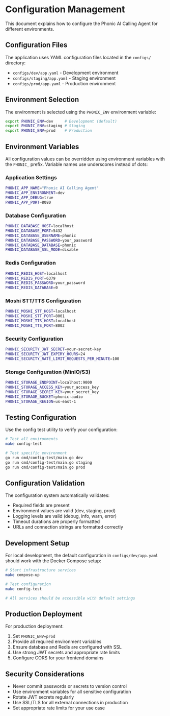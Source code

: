 # Configuration Management

This document explains how to configure the Phonic AI Calling Agent for different environments.

## Configuration Files

The application uses YAML configuration files located in the `configs/` directory:

- `configs/dev/app.yaml` - Development environment
- `configs/staging/app.yaml` - Staging environment  
- `configs/prod/app.yaml` - Production environment

## Environment Selection

The environment is selected using the `PHONIC_ENV` environment variable:

```bash
export PHONIC_ENV=dev     # Development (default)
export PHONIC_ENV=staging # Staging
export PHONIC_ENV=prod    # Production
```

## Environment Variables

All configuration values can be overridden using environment variables with the `PHONIC_` prefix. Variable names use underscores instead of dots:

### Application Settings
```bash
PHONIC_APP_NAME="Phonic AI Calling Agent"
PHONIC_APP_ENVIRONMENT=dev
PHONIC_APP_DEBUG=true
PHONIC_APP_PORT=8080
```

### Database Configuration
```bash
PHONIC_DATABASE_HOST=localhost
PHONIC_DATABASE_PORT=5432
PHONIC_DATABASE_USERNAME=phonic
PHONIC_DATABASE_PASSWORD=your_password
PHONIC_DATABASE_DATABASE=phonic
PHONIC_DATABASE_SSL_MODE=disable
```

### Redis Configuration
```bash
PHONIC_REDIS_HOST=localhost
PHONIC_REDIS_PORT=6379
PHONIC_REDIS_PASSWORD=your_password
PHONIC_REDIS_DATABASE=0
```

### Moshi STT/TTS Configuration
```bash
PHONIC_MOSHI_STT_HOST=localhost
PHONIC_MOSHI_STT_PORT=8001
PHONIC_MOSHI_TTS_HOST=localhost
PHONIC_MOSHI_TTS_PORT=8002
```

### Security Configuration
```bash
PHONIC_SECURITY_JWT_SECRET=your-secret-key
PHONIC_SECURITY_JWT_EXPIRY_HOURS=24
PHONIC_SECURITY_RATE_LIMIT_REQUESTS_PER_MINUTE=100
```

### Storage Configuration (MinIO/S3)
```bash
PHONIC_STORAGE_ENDPOINT=localhost:9000
PHONIC_STORAGE_ACCESS_KEY=your_access_key
PHONIC_STORAGE_SECRET_KEY=your_secret_key
PHONIC_STORAGE_BUCKET=phonic-audio
PHONIC_STORAGE_REGION=us-east-1
```

## Testing Configuration

Use the config test utility to verify your configuration:

```bash
# Test all environments
make config-test

# Test specific environment
go run cmd/config-test/main.go dev
go run cmd/config-test/main.go staging
go run cmd/config-test/main.go prod
```

## Configuration Validation

The configuration system automatically validates:

- Required fields are present
- Environment values are valid (dev, staging, prod)
- Logging levels are valid (debug, info, warn, error)
- Timeout durations are properly formatted
- URLs and connection strings are formatted correctly

## Development Setup

For local development, the default configuration in `configs/dev/app.yaml` should work with the Docker Compose setup:

```bash
# Start infrastructure services
make compose-up

# Test configuration
make config-test

# All services should be accessible with default settings
```

## Production Deployment

For production deployment:

1. Set `PHONIC_ENV=prod`
2. Provide all required environment variables
3. Ensure database and Redis are configured with SSL
4. Use strong JWT secrets and appropriate rate limits
5. Configure CORS for your frontend domains

## Security Considerations

- Never commit passwords or secrets to version control
- Use environment variables for all sensitive configuration
- Rotate JWT secrets regularly
- Use SSL/TLS for all external connections in production
- Set appropriate rate limits for your use case
